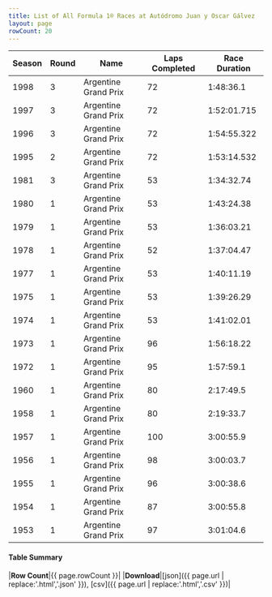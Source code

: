 ```yaml
---
title: List of All Formula 1® Races at Autódromo Juan y Oscar Gálvez
layout: page
rowCount: 20
---
```


| Season | Round | Name | Laps Completed | Race Duration |
|--|--|--|--|--|
| 1998 | 3 | Argentine Grand Prix | 72 | 1:48:36.1 |
| 1997 | 3 | Argentine Grand Prix | 72 | 1:52:01.715 |
| 1996 | 3 | Argentine Grand Prix | 72 | 1:54:55.322 |
| 1995 | 2 | Argentine Grand Prix | 72 | 1:53:14.532 |
| 1981 | 3 | Argentine Grand Prix | 53 | 1:34:32.74 |
| 1980 | 1 | Argentine Grand Prix | 53 | 1:43:24.38 |
| 1979 | 1 | Argentine Grand Prix | 53 | 1:36:03.21 |
| 1978 | 1 | Argentine Grand Prix | 52 | 1:37:04.47 |
| 1977 | 1 | Argentine Grand Prix | 53 | 1:40:11.19 |
| 1975 | 1 | Argentine Grand Prix | 53 | 1:39:26.29 |
| 1974 | 1 | Argentine Grand Prix | 53 | 1:41:02.01 |
| 1973 | 1 | Argentine Grand Prix | 96 | 1:56:18.22 |
| 1972 | 1 | Argentine Grand Prix | 95 | 1:57:59.1 |
| 1960 | 1 | Argentine Grand Prix | 80 | 2:17:49.5 |
| 1958 | 1 | Argentine Grand Prix | 80 | 2:19:33.7 |
| 1957 | 1 | Argentine Grand Prix | 100 | 3:00:55.9 |
| 1956 | 1 | Argentine Grand Prix | 98 | 3:00:03.7 |
| 1955 | 1 | Argentine Grand Prix | 96 | 3:00:38.6 |
| 1954 | 1 | Argentine Grand Prix | 87 | 3:00:55.8 |
| 1953 | 1 | Argentine Grand Prix | 97 | 3:01:04.6 |

#### Table Summary

|**Row Count**|{{ page.rowCount }}|
|**Download**|[json]({{ page.url | replace:'.html','.json' }}), [csv]({{ page.url | replace:'.html','.csv' }})|
